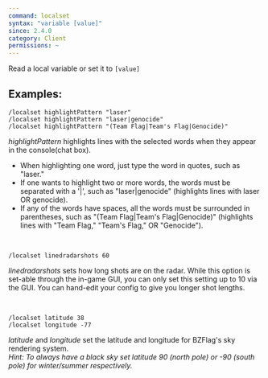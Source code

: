 ```yaml
---
command: localset
syntax: "variable [value]"
since: 2.4.0
category: Client
permissions: ~
---
```


Read a local variable or set it to `[value]`

## Examples:
```
/localset highlightPattern "laser"
/localset highlightPattern "laser|genocide"
/localset highlightPattern "(Team Flag|Team's Flag|Genocide)"
```
*highlightPattern* highlights lines with the selected words when they appear in the console(chat box).
- When highlighting one word, just type the word in quotes, such as "laser."
- If one wants to highlight two or more words, the words must be separated with a '|', such as "laser|genocide" (highlights lines with laser OR genocide).
- If any of the words have spaces, all the words must be surrounded in parentheses, such as "(Team Flag|Team's Flag|Genocide)" (highlights lines with "Team Flag," "Team's Flag," OR "Genocide").

&nbsp;
```
/localset linedradarshots 60
```
*linedradarshots* sets how long shots are on the radar. While this option is set-able through the in-game GUI, you can only set this setting up to 10 via the GUI. You can hand-edit your config to give you longer shot lengths.

&nbsp;
```
/localset latitude 38
/localset longitude -77
```
*latitude* and *longitude* set the latitude and longitude for BZFlag's sky rendering system.  
*Hint: To always have a black sky set latitude 90 (north pole) or -90 (south pole) for winter/summer respectively.*
